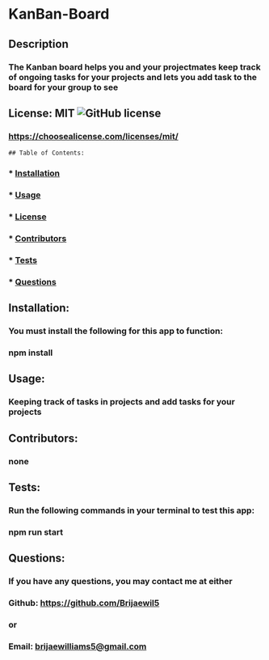 # KanBan-Board
  ## Description
  ### The Kanban board helps you and your projectmates keep track of ongoing tasks for your projects and lets you add task to the board for your group to see

  ## License: MIT  ![GitHub license](https://img.shields.io/github/license/Naereen/StrapDown.js.svg)
  ### https://choosealicense.com/licenses/mit/
    ## Table of Contents:
  ###  * [Installation](#installation)
  ###  * [Usage](#usage)
  ###  * [License](#license)
  ###  * [Contributors](#contributors)
  ###  * [Tests](#tests)
  ###  * [Questions](#questions)

  ## Installation:
  ### You must install the following for this app to function:
  ### npm install

  ## Usage:
  ### Keeping track of tasks in projects and add tasks for your projects

  ## Contributors:
  ### none

  ## Tests:
  ### Run the following commands in your terminal to test this app:
  ### npm run start

  ## Questions:
  ### If you have any questions, you may contact me at either
  ### Github: https://github.com/Brijaewil5
  ### or
  ### Email: brijaewilliams5@gmail.com


